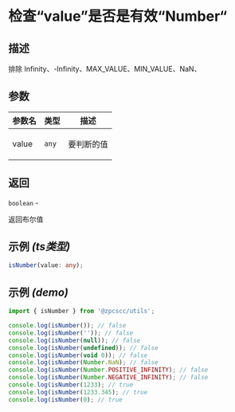 # 检查“value”是否是有效“Number“

## 描述

<p>排除 Infinity、-Infinity、MAX_VALUE、MIN_VALUE、NaN、</p>

## 参数

| 参数名 | 类型             | 描述              |
| ------ | ---------------- | ----------------- |
| value  | <code>any</code> | <p>要判断的值</p> |

## 返回

<code>boolean</code> - <p>返回布尔值</p>

## 示例 _(ts类型)_

```typescript
isNumber(value: any);
```

## 示例 _(demo)_

```typescript
import { isNumber } from '@zpcscc/utils';

console.log(isNumber()); // false
console.log(isNumber('')); // false
console.log(isNumber(null)); // false
console.log(isNumber(undefined)); // false
console.log(isNumber(void 0)); // false
console.log(isNumber(Number.NaN); // false
console.log(isNumber(Number.POSITIVE_INFINITY); // false
console.log(isNumber(Number.NEGATIVE_INFINITY); // false
console.log(isNumber(1233); // true
console.log(isNumber(1233.345); // true
console.log(isNumber(0); // true
```
